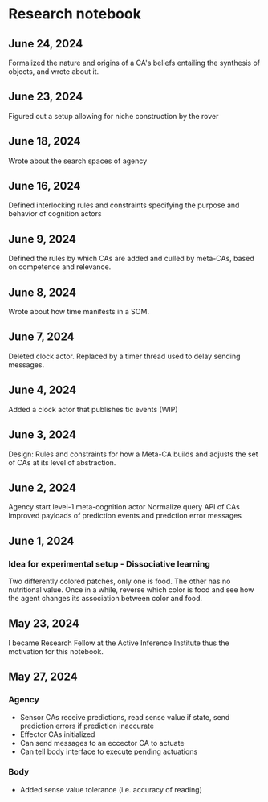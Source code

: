 # Research notebook

## June 24, 2024

Formalized the nature and origins of a CA's beliefs entailing the synthesis of objects, and wrote about it.

## June 23, 2024

Figured out a setup allowing for niche construction by the rover

## June 18, 2024

Wrote about the search spaces of agency

## June 16, 2024

Defined interlocking rules and constraints specifying the purpose and behavior of cognition actors

## June 9, 2024

Defined the rules by which CAs are added and culled by meta-CAs, based on competence and relevance.

## June 8, 2024

Wrote about how time manifests in a SOM.

## June 7, 2024

Deleted clock actor. Replaced by a timer thread used to delay sending messages.

## June 4, 2024

Added a clock actor that publishes tic events (WIP)

## June 3, 2024

Design: Rules and constraints for how a Meta-CA builds and adjusts the set of CAs at its level of abstraction.

## June 2, 2024

Agency start level-1 meta-cognition actor
Normalize query API of CAs
Improved payloads of prediction events and predction error messages

## June 1, 2024

### Idea for experimental setup - Dissociative learning

Two differently colored patches, only one is food. The other has no nutritional value.
Once in a while, reverse which color is food and see how the agent changes its association between color and food.

## May 23, 2024

I became Research Fellow at the Active Inference Institute thus the motivation for this notebook.

## May 27, 2024

### Agency

* Sensor CAs receive predictions, read sense value if state, send prediction errors if prediction inaccurate
* Effector CAs initialized
* Can send messages to an eccector CA to actuate
* Can tell body interface to execute pending actuations

### Body

* Added sense value tolerance (i.e. accuracy of reading)
